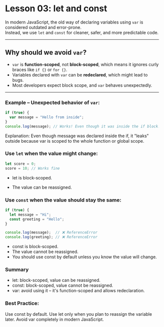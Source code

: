 # Lesson 03: let and const

In modern JavaScript, the old way of declaring variables using `var` is considered outdated and error-prone.  
Instead, we use `let` and `const` for cleaner, safer, and more predictable code.

---

## Why should we avoid `var`?

- `var` is **function-scoped**, not **block-scoped**, which means it ignores curly braces like `if {}` or `for {}`.
- Variables declared with `var` can be **redeclared**, which might lead to bugs.
- Most developers expect block scope, and `var` behaves unexpectedly.

---

### Example – Unexpected behavior of `var`:

```js
if (true) {
  var message = "Hello from inside";
}
console.log(message); // Works! Even though it was inside the if block!
```
Explanation:
Even though message was declared inside the if, it "leaks" outside because var is scoped to the whole function or global scope.

### Use `let` when the value might change:
```js
let score = 0;
score = 10; // Works fine
```
- let is block-scoped.

- The value can be reassigned.

### Use `const` when the value should stay the same:
```js
if (true) {
  let message = "Hi";
  const greeting = "Hello";
}

console.log(message);  // ❌ ReferenceError  
console.log(greeting); // ❌ ReferenceError
```
- const is block-scoped.  
- The value cannot be reassigned.
- You should use const by default unless you know the value will change.
### Summary
- let: block-scoped, value can be reassigned.  
- const: block-scoped, value cannot be reassigned.  
- var: avoid using it – it's function-scoped and allows redeclaration.

### Best Practice:
Use const by default. Use let only when you plan to reassign the variable later. Avoid var completely in modern JavaScript.

